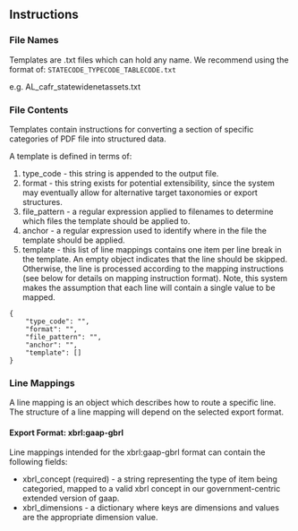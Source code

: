 ## Instructions

### File Names
Templates are .txt files which can hold any name.  We recommend using the format of: `STATECODE_TYPECODE_TABLECODE.txt`

e.g. AL_cafr_statewidenetassets.txt


### File Contents
Templates contain instructions for converting a section of specific categories of PDF file into structured data.

A template is defined in terms of:

1. type_code - this string is appended to the output file.
2. format - this string exists for potential extensibility, since the system may eventually allow for alternative target taxonomies or export structures.
3. file_pattern - a regular expression applied to filenames to determine which files the template should be applied to.
4. anchor - a regular expression used to identify where in the file the template should be applied.
5. template - this list of line mappings contains one item per line break in the template.  An empty object indicates that the line should be skipped.  Otherwise, the line is processed according to the mapping instructions (see below for details on mapping instruction format).  Note, this system makes the assumption that each line will contain a single value to be mapped.

```
{
	"type_code": "",
	"format": "",
	"file_pattern": "",
	"anchor": "",
	"template": []
}
```

### Line Mappings

A line mapping is an object which describes how to route a specific line.  The structure of a line mapping will depend on the selected export format.

#### Export Format: xbrl:gaap-gbrl

Line mappings intended for the xbrl:gaap-gbrl format can contain the following fields:

- xbrl_concept (required) - a string representing the type of item being categoried, mapped to a valid xbrl concept in our government-centric extended version of gaap.
- xbrl_dimensions - a dictionary where keys are dimensions and values are the appropriate dimension value.